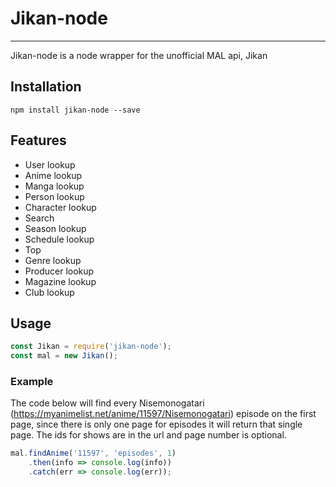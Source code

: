 # Jikan-node

---

Jikan-node is a node wrapper for the unofficial MAL api, Jikan

## Installation

`npm install jikan-node --save`

## Features

* User lookup
* Anime lookup
* Manga lookup
* Person lookup
* Character lookup
* Search
* Season lookup
* Schedule lookup
* Top
* Genre lookup
* Producer lookup
* Magazine lookup
* Club lookup

## Usage

```javascript
const Jikan = require('jikan-node');
const mal = new Jikan();
```

### Example

The code below will find every Nisemonogatari (https://myanimelist.net/anime/11597/Nisemonogatari) episode on the first page, since there is only one page for episodes it will return that single page. The ids for shows are in the url and page number is optional.
```javascript
mal.findAnime('11597', 'episodes', 1)
    .then(info => console.log(info))
    .catch(err => console.log(err));
```